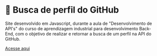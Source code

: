 # 🔎 Busca de perfil do GitHub

Site desenvolvido em Javascript, durante a aula de "Desenvolvimento de API's" do curso de aprendizagem industrial para desenvolvimento Back-End, com o objetivo de realizar e retornar a busca de um perfil na API do GitHub.

[Acesse aqui](https://let1ci4b.github.io/BuscaGit/)
